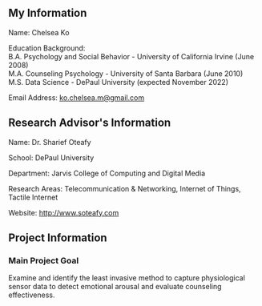 ## My Information

Name: Chelsea Ko  

Education Background:   
  B.A. Psychology and Social Behavior - University of California Irvine (June 2008)  
  M.A. Counseling Psychology - University of Santa Barbara (June 2010)  
  M.S. Data Science - DePaul University (expected November 2022)  
  
Email Address: ko.chelsea.m@gmail.com  

## Research Advisor's Information  

Name: Dr. Sharief Oteafy  

School: DePaul University  

Department: Jarvis College of Computing and Digital Media  

Research Areas: Telecommunication & Networking, Internet of Things, Tactile Internet  

Website: http://www.soteafy.com  

## Project Information  

### Main Project Goal  

Examine and identify the least invasive method to capture physiological sensor data to detect emotional arousal and evaluate counseling effectiveness.  
